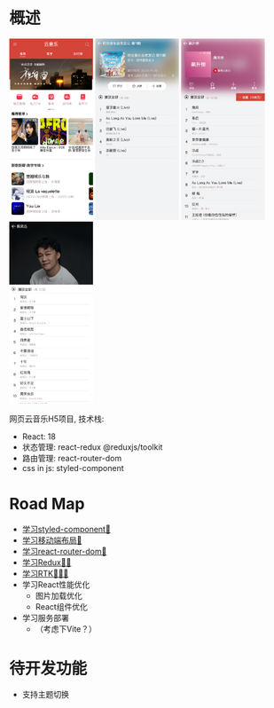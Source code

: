 # 概述
<img src="./note-docs/demo.png" width='30%'>
<img src="./note-docs/demo1.png" width='30%'>
<img src="./note-docs/demo3.png" width='30%'>
<img src="./note-docs/demo2.png" width='30%'>

网页云音乐H5项目, 技术栈:
- React: 18
- 状态管理: react-redux @reduxjs/toolkit
- 路由管理: react-router-dom
- css in js: styled-component



# Road Map
- [学习styled-component🚶](note-docs/styled-component.md)
- [学习移动端布局🚶](note-docs/mobile-css-layout.md)
- [学习react-router-dom🚶](note-docs/react-router.md)
- [学习Redux🚶🚶](note-docs/mini-redux/)
- [学习RTK🚶🚶🚶](https://redux-toolkit.js.org/usage/usage-guide)
- 学习React性能优化 
  - 图片加载优化 
  - React组件优化
- 学习服务部署
  - （考虑下Vite？）


# 待开发功能

- 支持主题切换